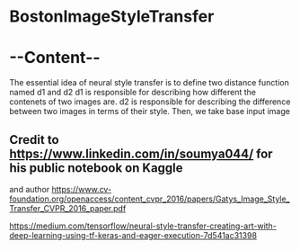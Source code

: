 # BostonImageStyleTransfer

# --Content--

The essential idea of neural style transfer is to define two distance function named d1 and d2
d1 is responsible for describing how different the contenets of two images are.
d2 is responsible for describing the difference between two images in terms of their style.
Then, we take base input image

## Credit to https://www.linkedin.com/in/soumya044/ for his public notebook on Kaggle
and author https://www.cv-foundation.org/openaccess/content_cvpr_2016/papers/Gatys_Image_Style_Transfer_CVPR_2016_paper.pdf

https://medium.com/tensorflow/neural-style-transfer-creating-art-with-deep-learning-using-tf-keras-and-eager-execution-7d541ac31398
